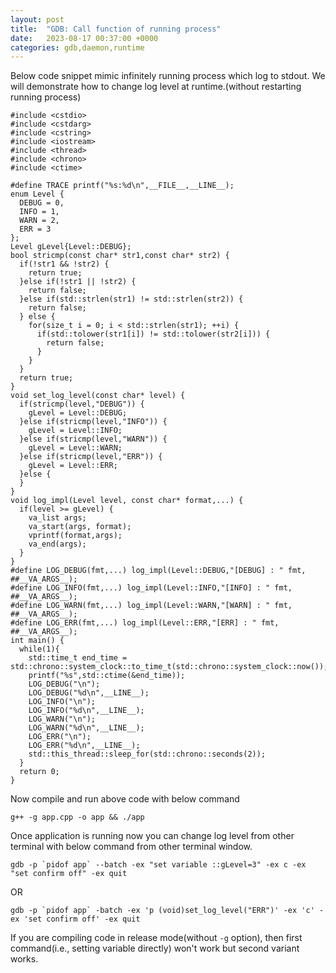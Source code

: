 ```yaml
---
layout: post
title:  "GDB: Call function of running process"
date:   2023-08-17 00:37:00 +0000
categories: gdb,daemon,runtime
---
```

Below code snippet mimic infinitely running process which log to stdout. We will demonstrate how to change log level at runtime.(without restarting running process)
```
#include <cstdio>
#include <cstdarg>
#include <cstring>
#include <iostream>
#include <thread>
#include <chrono>
#include <ctime>   

#define TRACE printf("%s:%d\n",__FILE__,__LINE__);
enum Level {
  DEBUG = 0,
  INFO = 1,
  WARN = 2,
  ERR = 3
};
Level gLevel{Level::DEBUG};
bool stricmp(const char* str1,const char* str2) {
  if(!str1 && !str2) {
    return true;
  }else if(!str1 || !str2) {
    return false;
  }else if(std::strlen(str1) != std::strlen(str2)) {
    return false;
  } else {
    for(size_t i = 0; i < std::strlen(str1); ++i) {
      if(std::tolower(str1[i]) != std::tolower(str2[i])) {
        return false;
      }
    }
  }
  return true;
}
void set_log_level(const char* level) {
  if(stricmp(level,"DEBUG")) {
    gLevel = Level::DEBUG;
  }else if(stricmp(level,"INFO")) {
    gLevel = Level::INFO;
  }else if(stricmp(level,"WARN")) {
    gLevel = Level::WARN;
  }else if(stricmp(level,"ERR")) {
    gLevel = Level::ERR;
  }else {
  }
}
void log_impl(Level level, const char* format,...) {
  if(level >= gLevel) {
    va_list args;
    va_start(args, format);
    vprintf(format,args);
    va_end(args);
  }
}
#define LOG_DEBUG(fmt,...) log_impl(Level::DEBUG,"[DEBUG] : " fmt, ##__VA_ARGS__);
#define LOG_INFO(fmt,...) log_impl(Level::INFO,"[INFO] : " fmt, ##__VA_ARGS__);
#define LOG_WARN(fmt,...) log_impl(Level::WARN,"[WARN] : " fmt, ##__VA_ARGS__);
#define LOG_ERR(fmt,...) log_impl(Level::ERR,"[ERR] : " fmt, ##__VA_ARGS__);
int main() {
  while(1){
    std::time_t end_time = std::chrono::system_clock::to_time_t(std::chrono::system_clock::now());
    printf("%s",std::ctime(&end_time));
    LOG_DEBUG("\n");
    LOG_DEBUG("%d\n",__LINE__);
    LOG_INFO("\n");
    LOG_INFO("%d\n",__LINE__);
    LOG_WARN("\n");
    LOG_WARN("%d\n",__LINE__);
    LOG_ERR("\n");
    LOG_ERR("%d\n",__LINE__);
    std::this_thread::sleep_for(std::chrono::seconds(2));
  }
  return 0;
}
```
Now compile and run above code with below command
```
g++ -g app.cpp -o app && ./app
```
Once application is running now you can change log level from other terminal with below command from other terminal window.
```
gdb -p `pidof app` --batch -ex "set variable ::gLevel=3" -ex c -ex "set confirm off" -ex quit
```
OR
```
gdb -p `pidof app` -batch -ex 'p (void)set_log_level("ERR")' -ex 'c' -ex 'set confirm off' -ex quit
```

If you are compiling code in release mode(without `-g` option), then first command(i.e., setting variable directly) won't work but second variant works.

